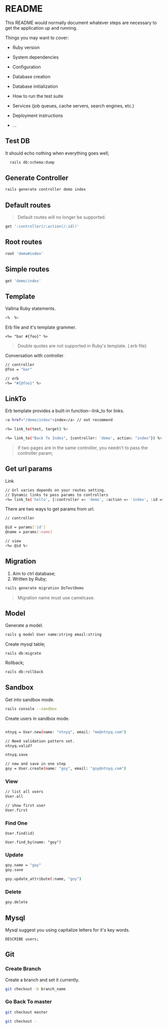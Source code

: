# README

This README would normally document whatever steps are necessary to get the
application up and running.

Things you may want to cover:

* Ruby version

* System dependencies

* Configuration

* Database creation

* Database initialization

* How to run the test suite

* Services (job queues, cache servers, search engines, etc.)

* Deployment instructions

* ...



## Test DB

It should echo nothing when everything goes well;

``` bash
  rails db:schema:dump
```

## Generate Controller

``` bash
rails generate controller demo index
```

## Default routes

> Default routes will no longer be supported.

``` bash
get ':controller(/:action(/:id))'
```

## Root routes

``` bash
root 'demo#index'
```

## Simple routes

``` bash
get 'demo/index'
```

## Template

Vallina Ruby statements.

``` bash
<%  %>
```

Erb file and it's template grammer.

```
<%= "bar #{foo}" %>
```

> Double quotes are not supported in Ruby's template. (.erb file)

Conversation with controller.

``` bash
// controller
@foo = "bar"

// erb
<%= "#{@foo}" %>
```

## LinkTo

Erb template provides a built-in function\-\-link_to for links.

``` bash
<a href="/demo/index">index</a> // not recommend

<%= link_to(text, target) %>

<%= link_to("Back To Index", {controller: 'demo', action: "index"}) %>
```

> if two pages are in the same controller, you needn't to pass the controller param;

## Get url params

Link

``` bash
// Url varies depends on your routes setting.
// Dynamic links to pass params to controllers
<%= link_to('hello', {:controller => 'demo', :action => 'index', :id => 55}) %>
```

There are two ways to get params from url.

``` bash
// controller

@id = params['id']
@name = params[:name]

// view
<%= @id %>
```

## Migration

1. Aim to ctrl database;
2. Written by Ruby;

``` bash
rails generate migration DoTestDemo
```

> Migration name must use camelcase.

## Model

Generate a model.

``` bash
rails g model User name:string email:string
```

Create mysql table;

```
rails db:migrate
```

Rollback;

``` bash
rails db:rollback
```

## Sandbox

Get into sandbox mode.

``` bash
rails console --sandbox
```

Create users in sandbox mode.

``` bash

ntnyq = User.new(name: "ntnyq", email: "me@ntnyq.com")

// Need validation pattern set.
ntnyq.valid?

ntnyq.save

// new and save in one step
goy = User.create(name: "goy", email: "goy@ntnyq.com")
```

### View

``` bash
// list all users
User.all

// show first user
User.first
```

### Find One

```
User.find(id)

User.find_by(name: "goy")
```

### Update

``` bash
goy.name = "gay"
goy.save

goy.update_attribute(:name, "goy")
```

### Delete

``` bash
goy.delete
```





## Mysql

Mysql suggest you using capitalize letters for it's key words.

``` mysql
DESCRIBE users;
```

## Git

### Create Branch

Create a branch and set it currently.

``` bash
git checkout -b branch_name
```

### Go Back To master

``` bash
git checkout master

git checkout -
```
